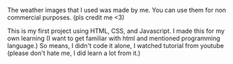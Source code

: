 The weather images that I used was made by me. You can use them for non commercial purposes. (pls credit me <3)

This is my first project using HTML, CSS, and Javascript. I made this for my own learning (I want to get familiar with html and mentioned programming language.) So means, I didn't code it alone, I watched tutorial from youtube (please don't hate me, I did learn a lot from it.)
